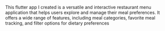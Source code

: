 This flutter app I created is a versatile and interactive restaurant menu application that helps users explore and manage their meal preferences. It offers a wide range of features, including meal categories, favorite meal tracking, and filter options for dietary preferences
